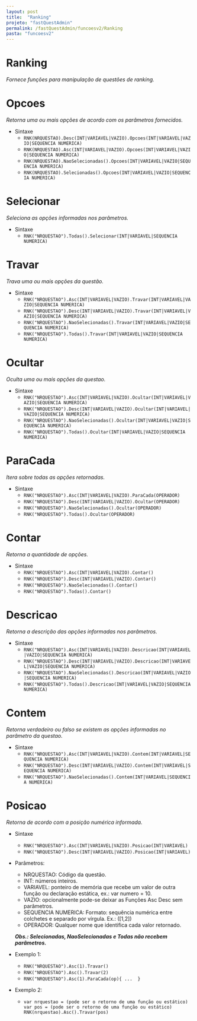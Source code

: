 ```yaml
---
layout: post
title:  "Ranking"
projeto: "fastQuestAdmin"
permalink: /fastQuestAdmin/funcoesv2/Ranking
pasta: "funcoesv2"
---
```

# Ranking
*Fornece funções para manipulação de questões de ranking.*

# Opcoes
*Retorna uma ou mais opções de acordo com os parâmetros fornecidos.*

- Sintaxe
  - `RNK(NRQUESTAO).Desc(INT|VARIAVEL|VAZIO).Opcoes(INT|VARIAVEL|VAZIO|SEQUENCIA NUMERICA)`
  - `RNK(NRQUESTAO).Asc(INT|VARIAVEL|VAZIO).Opcoes(INT|VARIAVEL|VAZIO|SEQUENCIA NUMERICA)`
  - `RNK(NRQUESTAO).NaoSelecionadas().Opcoes(INT|VARIAVEL|VAZIO|SEQUENCIA NUMERICA)`
  - `RNK(NRQUESTAO).Selecionadas().Opcoes(INT|VARIAVEL|VAZIO|SEQUENCIA NUMERICA)`

# Selecionar
*Seleciona as opções informadas nos parâmetros.*

- Sintaxe
  - `RNK("NRQUESTAO").Todas().Selecionar(INT|VARIAVEL|SEQUENCIA NUMERICA)`
  
# Travar
*Trava uma ou mais opções da questão.*

- Sintaxe
  - `RNK("NRQUESTAO").Asc(INT|VARIAVEL|VAZIO).Travar(INT|VARIAVEL|VAZIO|SEQUENCIA NUMERICA)`
  - `RNK("NRQUESTAO").Desc(INT|VARIAVEL|VAZIO).Travar(INT|VARIAVEL|VAZIO|SEQUENCIA NUMERICA)`
  - `RNK("NRQUESTAO").NaoSelecionadas().Travar(INT|VARIAVEL|VAZIO|SEQUENCIA NUMERICA)`
  - `RNK("NRQUESTAO").Todas().Travar(INT|VARIAVEL|VAZIO|SEQUENCIA NUMERICA)`
  
# Ocultar
*Oculta uma ou mais opções da questao.*

- Sintaxe
  - `RNK("NRQUESTAO").Asc(INT|VARIAVEL|VAZIO).Ocultar(INT|VARIAVEL|VAZIO|SEQUENCIA NUMERICA)`
  - `RNK("NRQUESTAO").Desc(INT|VARIAVEL|VAZIO).Ocultar(INT|VARIAVEL|VAZIO|SEQUENCIA NUMERICA)`
  - `RNK("NRQUESTAO").NaoSelecionadas().Ocultar(INT|VARIAVEL|VAZIO|SEQUENCIA NUMERICA)`
  - `RNK("NRQUESTAO").Todas().Ocultar(INT|VARIAVEL|VAZIO|SEQUENCIA NUMERICA)`

# ParaCada
*Itera sobre todas as opções retornadas.*

- Sintaxe
  - `RNK("NRQUESTAO").Asc(INT|VARIAVEL|VAZIO).ParaCada(OPERADOR)`
  - `RNK("NRQUESTAO").Desc(INT|VARIAVEL|VAZIO).Ocultar(OPERADOR)`
  - `RNK("NRQUESTAO").NaoSelecionadas().Ocultar(OPERADOR)`
  - `RNK("NRQUESTAO").Todas().Ocultar(OPERADOR)`
  
# Contar
*Retorna a quantidade de opções.*

- Sintaxe
  - `RNK("NRQUESTAO").Asc(INT|VARIAVEL|VAZIO).Contar()`
  - `RNK("NRQUESTAO").Desc(INT|VARIAVEL|VAZIO).Contar()`
  - `RNK("NRQUESTAO").NaoSelecionadas().Contar()`
  - `RNK("NRQUESTAO").Todas().Contar()`

# Descricao
*Retorna a descrição das opções informadas nos parâmetros.*

- Sintaxe
  - `RNK("NRQUESTAO").Asc(INT|VARIAVEL|VAZIO).Descricao(INT|VARIAVEL|VAZIO|SEQUENCIA NUMERICA)`
  - `RNK("NRQUESTAO").Desc(INT|VARIAVEL|VAZIO).Descricao(INT|VARIAVEL|VAZIO|SEQUENCIA NUMERICA)`
  - `RNK("NRQUESTAO").NaoSelecionadas().Descricao(INT|VARIAVEL|VAZIO|SEQUENCIA NUMERICA)`
  - `RNK("NRQUESTAO").Todas().Descricao(INT|VARIAVEL|VAZIO|SEQUENCIA NUMERICA)`

# Contem
*Retorna verdadeiro ou falso se existem as opções informadas no parâmetro da questao.*

- Sintaxe
  - `RNK("NRQUESTAO").Asc(INT|VARIAVEL|VAZIO).Contem(INT|VARIAVEL|SEQUENCIA NUMERICA)`
  - `RNK("NRQUESTAO").Desc(INT|VARIAVEL|VAZIO).Contem(INT|VARIAVEL|SEQUENCIA NUMERICA)`
  - `RNK("NRQUESTAO").NaoSelecionadas().Contem(INT|VARIAVEL|SEQUENCIA NUMERICA)`

# Posicao
*Retorna de acordo com a posição numérica informada.*

- Sintaxe 
  - `RNK("NRQUESTAO").Asc(INT|VARIAVEL|VAZIO).Posicao(INT|VARIAVEL)`
  - `RNK("NRQUESTAO").Desc(INT|VARIAVEL|VAZIO).Posicao(INT|VARIAVEL)`

- Parâmetros:
  - NRQUESTAO: Código da questão.
  - INT: números inteiros.
  - VARIAVEL: ponteiro de memória que recebe um valor de outra função ou declaração estática, ex.: var numero = 10.
  - VAZIO: opcionalmente pode-se deixar as Funções Asc Desc sem parâmetros.
  - SEQUENCIA NUMERICA: Formato: sequência numérica entre colchetes e separado por vírgula. Ex.: ([1,2])
  - OPERADOR: Qualquer nome que identifica cada valor retornado. 
  
  ***Obs.: Selecionadas, NaoSelecionadas e Todas não recebem parâmetros.***

- Exemplo 1: 
  - `RNK("NRQUESTAO").Asc(1).Travar()`
  - `RNK("NRQUESTAO").Asc().Travar(2)` 
  - `RNK("NRQUESTAO").Asc(1).ParaCada(op){ ...  }`

- Exemplo 2: 
  - <pre>
    <code>var nrquestao = (pode ser o retorno de uma função ou estático)
    var pos = (pode ser o retorno de uma função ou estático)
    RNK(nrquestao).Asc().Travar(pos)</code>
    <pre>
